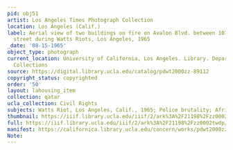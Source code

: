 ```yaml
---
pid: obj51
artist: Los Angeles Times Photograph Collection
location: Los Angeles (Calif.)
label: Aerial view of two buildings on fire on Avalon Blvd. between 107th and 108th
  street during Watts Riots, Los Angeles, 1965
_date: '08-15-1965'
object_type: photograph
current_location: University of California, Los Angeles. Library. Department of Special
  Collections
source: https://digital.library.ucla.edu/catalog/pdwt2000zz-89112
copyright_status: copyrighted
order: '50'
layout: lahousing_item
collection: qatar
ucla_collection: Civil Rights
subjects: Watts Riot, Los Angeles, Calif., 1965; Police brutality; African Americans
thumbnail: https://iiif.library.ucla.edu/iiif/2/ark%3A%2F21198%2Fzz0002twdp/full/250,/0/default.jpg
full: https://iiif.library.ucla.edu/iiif/2/ark%3A%2F21198%2Fzz0002twdp/full/600,/0/default.jpg
manifest: https://californica.library.ucla.edu/concern/works/pdwt2000zz-89112/manifest?manifest=https://californica.library.ucla.edu/concern/works/pdwt2000zz-89112/manifest
Note: 
---
```

